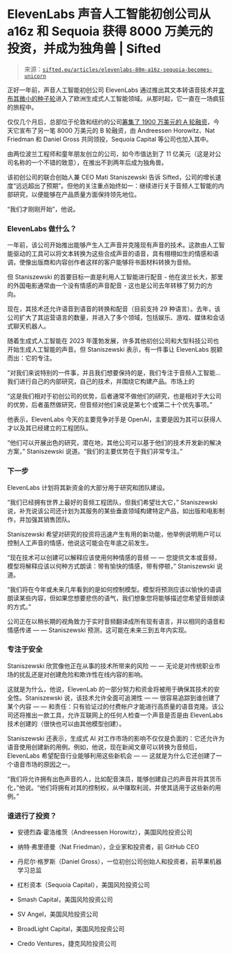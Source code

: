<!--yml

category: 未分类

date: 2024-05-27 15:02:58

-->

# ElevenLabs 声音人工智能初创公司从 a16z 和 Sequoia 获得 8000 万美元的投资，并成为独角兽 | Sifted

> 来源：[`sifted.eu/articles/elevenlabs-80m-a16z-sequoia-becomes-unicorn`](https://sifted.eu/articles/elevenlabs-80m-a16z-sequoia-becomes-unicorn)

正好一年前，声音人工智能初创公司 ElevenLabs 通过推出其文本转语音技术并[宣布其微小的种子轮](https://sifted.eu/articles/generative-ai-audio-elevenlabs)进入了欧洲生成式人工智能领域。从那时起，它一直在一场疯狂的旅程中。

仅仅几个月后，总部位于伦敦和纽约的公司[筹集了 1900 万美元的 A 轮融资](https://sifted.eu/articles/elevenlabs-raise-a16z)，今天它宣布了另一笔 8000 万美元的 B 轮融资，由 Andreessen Horowitz、Nat Friedman 和 Daniel Gross 共同领投，Sequoia Capital 等公司也加入其中。

由两位波兰工程师和童年朋友创立的公司，如今市值达到了 11 亿美元（这是对公司名称的一个不错的致意），在推出不到两年后成为独角兽。

该初创公司的联合创始人兼 CEO Mati Staniszewski 告诉 Sifted，公司的增长速度“远远超出了预期”。但他的关注重点始终如一：继续进行关于音频人工智能的内部研究，以便能够在产品质量方面保持领先地位。

“我们才刚刚开始”，他说。

### **ElevenLabs 做什么？**

一年前，该公司开始推出能够产生人工声音并克隆现有声音的技术。这款由人工智能驱动的工具可以将文本转换为这些合成声音的语音，具有栩栩如生的情感和语调，使像出版商和内容创作者这样的客户能够将书面材料转换为音频。

但 Staniszewski 的首要目标一直是利用人工智能进行配音 - 他在波兰长大，那里的外国电影通常由一个没有情感的声音配音 - 这也是公司去年转移了努力的方向。

现在，其技术还允许语音到语音的转换和配音（目前支持 29 种语言）。去年，该公司扩大了其运营语言的数量，并进入了多个领域，包括娱乐、游戏、媒体和会话式聊天机器人。

随着生成式人工智能在 2023 年蓬勃发展，许多其他初创公司和大型科技公司也开始生成人工智能的声音。但 Staniszewski 表示，有一件事让 ElevenLabs 脱颖而出：它的专注。

“对我们来说特别的一件事，并且我们想要保持的是，我们专注于音频人工智能...我们进行自己的内部研究，自己的技术，并围绕它构建产品。市场上的

“这是我们相对于初创公司的优势，后者通常不做他们的研究，也是相对于大公司的优势，后者虽然做研究，但音频对他们来说是第七个或第二十个优先事项。”

他表示，ElevenLabs 今天的主要竞争对手是 OpenAI，主要是因为其可以获得人才以及其已经建立的工程团队。

“他们可以开展出色的研究，潜在地，其他公司可以基于他们的技术开发新的解决方案，” Staniszewski 说道。“我们的主要优势在于我们非常专注。”

### **下一步**

ElevenLabs 计划将其新资金的大部分用于研究和团队建设。

“我们已经拥有世界上最好的音频工程团队，但我们希望壮大它，” Staniszewski 说，补充说该公司还计划为其服务的某些垂直领域构建特定产品，如出版和电影制作，并加强其销售团队。

Staniszewski 希望对研究的投资将迅速产生有用的新功能，他举例说明用户可以控制人工声音的情感，他说这可能会在年底之前发生。

“现在技术可以创建可以解释应该使用何种情感的音频 — — 您提供文本或音频，模型将解释应该以何种方式朗读：带有愉快的情感，带有停顿，” Staniszewski 说道。

“我们将在今年或未来几年看到的是如何控制模型。模型将预测应该以愉快的语调朗读某些内容，但如果您想要悲伤的语气，我们想象您将能够描述您希望音频朗读的方式。”

公司正在以稍长期的视角致力于实时音频翻译成所有现有语言，并以相同的语音和情感传递 — — Staniszewski 预测，这可能在未来三到五年内实现。

### **专注于安全**

Staniszewski 欣赏像他正在从事的技术所带来的风险 — — 无论是对传统职业市场的扰乱还是对创建危险和欺诈性在线内容的影响。

这就是为什么，他说，ElevenLab 的一部分努力和资金将被用于确保其技术的安全性。Staniszewski 说，该技术允许全面可追溯性 — — 很容易追踪到谁创建了某个内容 — — 和责任：只有验证过的付费帐户才能进行高质量的语音克隆。该公司还将推出一款工具，允许互联网上的任何人检查一个声音是否是由 ElevenLabs 技术创建的（很快也可以由其他模型创建）。

Staniszewski 还表示，生成式 AI 对工作市场的影响不仅仅是负面的：它还允许为语音使用创建新的用例。例如，他说，现在新闻文章可以转换为音频后，ElevenLabs 希望配音行业能够利用这些新机会 — — 这就是为什么它还创建了一个语音市场的原因之一。

“我们将允许拥有出色声音的人，比如配音演员，能够创建自己的声音并将其货币化，”他说。“他们将拥有对其的控制权，从中赚取利润，并使其适用于这些新的用例。”

### 谁进行了投资？

+   安德烈森·霍洛维茨（Andreessen Horowitz），美国风险投资公司

+   纳特·弗里德曼（Nat Friedman），企业家和投资者，前 GitHub CEO

+   丹尼尔·格罗斯（Daniel Gross），一位初创公司创始人和投资者，前苹果机器学习总监

+   红杉资本（Sequoia Capital），美国风险投资公司

+   Smash Capital，美国风险投资公司

+   SV Angel，美国风险投资公司

+   BroadLight Capital，美国风险投资公司

+   Credo Ventures，捷克风险投资公司
